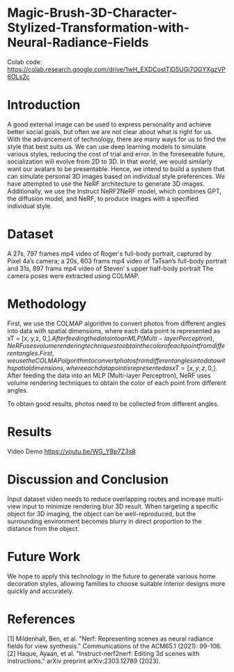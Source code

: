# Magic-Brush-3D-Character-Stylized-Transformation-with-Neural-Radiance-Fields
Colab code: https://colab.research.google.com/drive/1wH_EXDCostTjD5UGj7OGYXgzVP6OLs2c
# Introduction
A good external image can be used to express personality and achieve better social goals, but often we are not clear about what is right for us. With the advancement of technology, there are many ways for us to find the style that best suits us. We can use deep learning models to simulate various styles, reducing the cost of trial and error.
In the foreseeable future, socialization will evolve from 2D to 3D. In that world, we would similarly want our avatars to be presentable. Hence, we intend to build a system that can simulate personal 3D images based on individual style preferences. 
We have attempted to use the NeRF architecture to generate 3D images. Additionally, we use the Instruct NeRF2NeRF model, which combines GPT, the diffusion model, and NeRF, to produce images with a specified individual style.

# Dataset
A 27s, 797 frames mp4 video of Roger's full-body portrait, captured by Pixel 4a’s camera; a 20s, 603 frams mp4 video of TaTsan’s full-body portrait and 31s, 897 frams mp4 video of Steven’ s upper half-body portrait
The camera poses were extracted using COLMAP.

# Methodology
First, we use the COLMAP algorithm to convert photos from different angles into data with spatial dimensions, where each data point is represented as xT = [x, y,z, 0,$].
After feeding the data into an MLP (Multi-layer Perceptron), NeRF uses volume rendering techniques to obtain the color of each point from different angles.
First, we use the COLMAP algorithm to convert photos from different angles into data with spatial dimensions, where each data point is represented as xT = [x, y,z, 0,$].
After feeding the data into an MLP (Multi-layer Perceptron), NeRF uses volume rendering techniques to obtain the color of each point from different angles.

To obtain good results, photos need to be collected from different angles.

# Results
Video Demo https://youtu.be/WG_YBp7Z3s8

# Discussion and Conclusion
Input dataset video needs to reduce overlapping routes and increase multi-view input to minimize rendering blur 3D result.
When targeting a specific object for 3D imaging, the object can be well-reproduced, but the surrounding environment becomes blurry in direct proportion to the distance from the object.

# Future Work
We hope to apply this technology in the future to generate various home decoration styles, allowing families to choose suitable interior designs more quickly and accurately.

# References
[1] Mildenhall, Ben, et al. "Nerf: Representing scenes as neural radiance fields for view synthesis." Communications of the ACM65.1 (2021): 99-106.
[2] Haque, Ayaan, et al. "Instruct-nerf2nerf: Editing 3d scenes with instructions." arXiv preprint arXiv:2303.12789 (2023).
